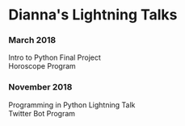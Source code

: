 # Dianna's Lightning Talks


### **March 2018**  
Intro to Python Final Project  
Horoscope Program


### **November 2018**
Programming in Python Lightning Talk  
Twitter Bot Program  
